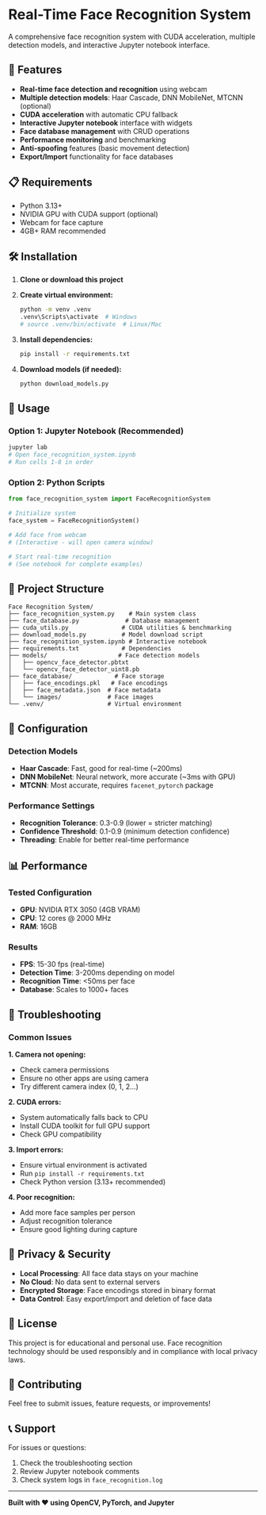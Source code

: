 # Real-Time Face Recognition System

A comprehensive face recognition system with CUDA acceleration, multiple detection models, and interactive Jupyter notebook interface.

## 🚀 Features

- **Real-time face detection and recognition** using webcam
- **Multiple detection models**: Haar Cascade, DNN MobileNet, MTCNN (optional)
- **CUDA acceleration** with automatic CPU fallback
- **Interactive Jupyter notebook** interface with widgets
- **Face database management** with CRUD operations
- **Performance monitoring** and benchmarking
- **Anti-spoofing** features (basic movement detection)
- **Export/Import** functionality for face databases

## 📋 Requirements

- Python 3.13+
- NVIDIA GPU with CUDA support (optional)
- Webcam for face capture
- 4GB+ RAM recommended

## 🛠️ Installation

1. **Clone or download this project**
2. **Create virtual environment:**
   ```bash
   python -m venv .venv
   .venv\Scripts\activate  # Windows
   # source .venv/bin/activate  # Linux/Mac
   ```

3. **Install dependencies:**
   ```bash
   pip install -r requirements.txt
   ```

4. **Download models (if needed):**
   ```bash
   python download_models.py
   ```

## 🎯 Usage

### Option 1: Jupyter Notebook (Recommended)
```bash
jupyter lab
# Open face_recognition_system.ipynb
# Run cells 1-8 in order
```

### Option 2: Python Scripts
```python
from face_recognition_system import FaceRecognitionSystem

# Initialize system
face_system = FaceRecognitionSystem()

# Add face from webcam
# (Interactive - will open camera window)

# Start real-time recognition
# (See notebook for complete examples)
```

## 📁 Project Structure

```
Face Recognition System/
├── face_recognition_system.py    # Main system class
├── face_database.py             # Database management
├── cuda_utils.py               # CUDA utilities & benchmarking
├── download_models.py          # Model download script
├── face_recognition_system.ipynb # Interactive notebook
├── requirements.txt            # Dependencies
├── models/                    # Face detection models
│   ├── opencv_face_detector.pbtxt
│   └── opencv_face_detector_uint8.pb
├── face_database/            # Face storage
│   ├── face_encodings.pkl   # Face encodings
│   ├── face_metadata.json  # Face metadata
│   └── images/             # Face images
└── .venv/                  # Virtual environment
```

## 🔧 Configuration

### Detection Models
- **Haar Cascade**: Fast, good for real-time (~200ms)
- **DNN MobileNet**: Neural network, more accurate (~3ms with GPU)
- **MTCNN**: Most accurate, requires `facenet_pytorch` package

### Performance Settings
- **Recognition Tolerance**: 0.3-0.9 (lower = stricter matching)
- **Confidence Threshold**: 0.1-0.9 (minimum detection confidence)
- **Threading**: Enable for better real-time performance

## 📊 Performance

### Tested Configuration
- **GPU**: NVIDIA RTX 3050 (4GB VRAM)
- **CPU**: 12 cores @ 2000 MHz
- **RAM**: 16GB

### Results
- **FPS**: 15-30 fps (real-time)
- **Detection Time**: 3-200ms depending on model
- **Recognition Time**: <50ms per face
- **Database**: Scales to 1000+ faces

## 🚨 Troubleshooting

### Common Issues

**1. Camera not opening:**
- Check camera permissions
- Ensure no other apps are using camera
- Try different camera index (0, 1, 2...)

**2. CUDA errors:**
- System automatically falls back to CPU
- Install CUDA toolkit for full GPU support
- Check GPU compatibility

**3. Import errors:**
- Ensure virtual environment is activated
- Run `pip install -r requirements.txt`
- Check Python version (3.13+ recommended)

**4. Poor recognition:**
- Add more face samples per person
- Adjust recognition tolerance
- Ensure good lighting during capture

## 🔐 Privacy & Security

- **Local Processing**: All face data stays on your machine
- **No Cloud**: No data sent to external servers
- **Encrypted Storage**: Face encodings stored in binary format
- **Data Control**: Easy export/import and deletion of face data

## 📝 License

This project is for educational and personal use. Face recognition technology should be used responsibly and in compliance with local privacy laws.

## 🤝 Contributing

Feel free to submit issues, feature requests, or improvements!

## 📞 Support

For issues or questions:
1. Check the troubleshooting section
2. Review Jupyter notebook comments
3. Check system logs in `face_recognition.log`

---

**Built with ❤️ using OpenCV, PyTorch, and Jupyter** 
